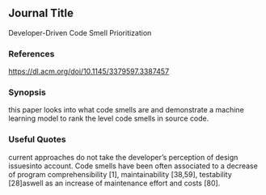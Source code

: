## Journal Title

Developer-Driven Code Smell Prioritization

### References

https://dl.acm.org/doi/10.1145/3379597.3387457

### Synopsis
this paper looks into what code smells are and demonstrate a machine learning model to rank the level code smells in source code.

### Useful Quotes
current approaches do not take the developer’s perception of design issuesinto account.
Code smells have been often associated to a decrease of program comprehensibility [1], maintainability [38,59], testability [28]aswell as an increase of maintenance effort and costs [80].

